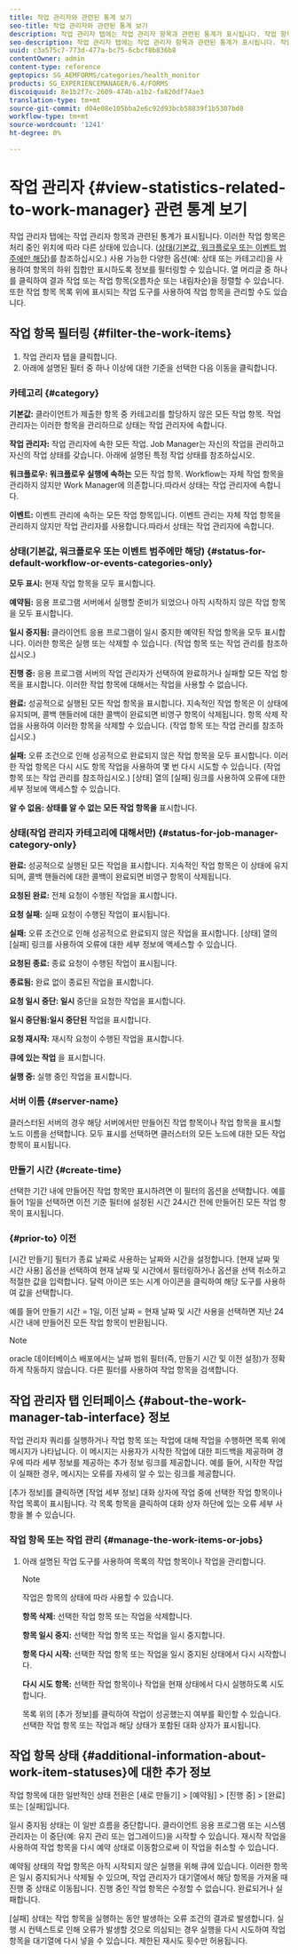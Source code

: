 ```yaml
---
title: 작업 관리자와 관련된 통계 보기
seo-title: 작업 관리자와 관련된 통계 보기
description: 작업 관리자 탭에는 작업 관리자 항목과 관련된 통계가 표시됩니다. 작업 항목을 보고 필터링할 수 있는 방법을 알아봅니다.
seo-description: 작업 관리자 탭에는 작업 관리자 항목과 관련된 통계가 표시됩니다. 작업 항목을 보고 필터링할 수 있는 방법을 알아봅니다.
uuid: c3a575c7-773d-477a-bc75-6cbcf8b836b8
contentOwner: admin
content-type: reference
geptopics: SG_AEMFORMS/categories/health_monitor
products: SG_EXPERIENCEMANAGER/6.4/FORMS
discoiquuid: 8e1b2f7c-2609-474b-a1b2-fa820df74ae3
translation-type: tm+mt
source-git-commit: d04e08e105bba2e6c92d93bcb58839f1b5307bd8
workflow-type: tm+mt
source-wordcount: '1241'
ht-degree: 0%

---
```



# 작업 관리자 {#view-statistics-related-to-work-manager} 관련 통계 보기

작업 관리자 탭에는 작업 관리자 항목과 관련된 통계가 표시됩니다. 이러한 작업 항목은 처리 중인 위치에 따라 다른 상태에 있습니다. ([상태(기본값, 워크플로우 또는 이벤트 범주에만 해당)](view-statistics-related-manager.md#status-for-default-workflow-or-events-categories-only)를 참조하십시오.) 사용 가능한 다양한 옵션(예: 상태 또는 카테고리)을 사용하여 항목의 하위 집합만 표시하도록 정보를 필터링할 수 있습니다. 열 머리글 중 하나를 클릭하여 결과 작업 또는 작업 항목(오름차순 또는 내림차순)을 정렬할 수 있습니다. 또한 작업 항목 목록 위에 표시되는 작업 도구를 사용하여 작업 항목을 관리할 수도 있습니다.

## 작업 항목 필터링 {#filter-the-work-items}

1. 작업 관리자 탭을 클릭합니다.
1. 아래에 설명된 필터 중 하나 이상에 대한 기준을 선택한 다음 이동을 클릭합니다.

### 카테고리 {#category}

**기본값:** 클라이언트가 제출한 항목 중 카테고리를 할당하지 않은 모든 작업 항목. 작업 관리자는 이러한 항목을 관리하므로 상태는 작업 관리자에 속합니다.

**작업 관리자:** 작업 관리자에 속한 모든 작업. Job Manager는 자신의 작업을 관리하고 자신의 작업 상태를 갖습니다. 아래에 설명된 특정 작업 상태를 참조하십시오.

**워크플로우: 워크플로우 실행에 속하는** 모든 작업 항목. Workflow는 자체 작업 항목을 관리하지 않지만 Work Manager에 의존합니다.따라서 상태는 작업 관리자에 속합니다.

**이벤트:** 이벤트 관리에 속하는 모든 작업 항목입니다. 이벤트 관리는 자체 작업 항목을 관리하지 않지만 작업 관리자를 사용합니다.따라서 상태는 작업 관리자에 속합니다.

### 상태(기본값, 워크플로우 또는 이벤트 범주에만 해당) {#status-for-default-workflow-or-events-categories-only}

**모두 표시:** 현재 작업 항목을 모두 표시합니다.

**예약됨:** 응용 프로그램 서버에서 실행할 준비가 되었으나 아직 시작하지 않은 작업 항목을 모두 표시합니다.

**일시 중지됨:** 클라이언트 응용 프로그램이 일시 중지한 예약된 작업 항목을 모두 표시합니다. 이러한 항목은 실행 또는 삭제할 수 있습니다. (작업 항목 또는 작업 관리를 참조하십시오.)

**진행 중:** 응용 프로그램 서버의 작업 관리자가 선택하여 완료하거나 실패할 모든 작업 항목을 표시합니다. 이러한 작업 항목에 대해서는 작업을 사용할 수 없습니다.

**완료:** 성공적으로 실행된 모든 작업 항목을 표시합니다. 지속적인 작업 항목은 이 상태에 유지되며, 콜백 핸들러에 대한 콜백이 완료되면 비영구 항목이 삭제됩니다. 항목 삭제 작업을 사용하여 이러한 항목을 삭제할 수 있습니다. (작업 항목 또는 작업 관리를 참조하십시오.)

**실패:** 오류 조건으로 인해 성공적으로 완료되지 않은 작업 항목을 모두 표시합니다. 이러한 작업 항목은 다시 시도 항목 작업을 사용하여 몇 번 다시 시도할 수 있습니다. (작업 항목 또는 작업 관리를 참조하십시오.) [상태] 열의 [실패] 링크를 사용하여 오류에 대한 세부 정보에 액세스할 수 있습니다.

**알 수 없음: 상태를 알 수 없는 모든 작업 항목을** 표시합니다.

### 상태(작업 관리자 카테고리에 대해서만) {#status-for-job-manager-category-only}

**완료:** 성공적으로 실행된 모든 작업을 표시합니다. 지속적인 작업 항목은 이 상태에 유지되며, 콜백 핸들러에 대한 콜백이 완료되면 비영구 항목이 삭제됩니다.

**요청된 완료:** 전체 요청이 수행된 작업을 표시합니다.

**요청 실패:** 실패 요청이 수행된 작업이 표시됩니다.

**실패:** 오류 조건으로 인해 성공적으로 완료되지 않은 작업을 표시합니다. [상태] 열의 [실패] 링크를 사용하여 오류에 대한 세부 정보에 액세스할 수 있습니다.

**요청된 종료:** 종료 요청이 수행된 작업이 표시됩니다.

**종료됨:** 완료 없이 종료된 작업을 표시합니다.

**요청 일시 중단: 일시** 중단을 요청한 작업을 표시합니다.

**일시 중단됨:일시 중단된** 작업을 표시합니다.

**요청 재시작:** 재시작 요청이 수행된 작업을 표시합니다.

**큐에 있는 작업** 을 표시합니다.

**실행 중:** 실행 중인 작업을 표시합니다.

### 서버 이름 {#server-name}

클러스터된 서버의 경우 해당 서버에서만 만들어진 작업 항목이나 작업 항목을 표시할 노드 이름을 선택합니다. 모두 표시를 선택하면 클러스터의 모든 노드에 대한 모든 작업 항목이 표시됩니다.

### 만들기 시간 {#create-time}

선택한 기간 내에 만들어진 작업 항목만 표시하려면 이 필터의 옵션을 선택합니다. 예를 들어 1일을 선택하면 이전 기준 필터에 설정된 시간 24시간 전에 만들어진 모든 작업 항목이 표시됩니다.

### {#prior-to} 이전

[시간 만들기] 필터가 종료 날짜로 사용하는 날짜와 시간을 설정합니다. [현재 날짜 및 시간 사용] 옵션을 선택하여 현재 날짜 및 시간에서 필터링하거나 옵션을 선택 취소하고 적절한 값을 입력합니다. 달력 아이콘 또는 시계 아이콘을 클릭하여 해당 도구를 사용하여 값을 선택합니다.

예를 들어 만들기 시간 = 1일, 이전 날짜 = 현재 날짜 및 시간 사용을 선택하면 지난 24시간 내에 만들어진 모든 작업 항목이 반환됩니다.

>[!NOTE]
>
>oracle 데이터베이스 배포에서는 날짜 범위 필터(즉, 만들기 시간 및 이전 설정)가 정확하게 작동하지 않습니다. 다른 필터를 사용하여 작업 항목을 검색합니다.

## 작업 관리자 탭 인터페이스 {#about-the-work-manager-tab-interface} 정보

작업 관리자 쿼리를 실행하거나 작업 항목 또는 작업에 대해 작업을 수행하면 목록 위에 메시지가 나타납니다. 이 메시지는 사용자가 시작한 작업에 대한 피드백을 제공하며 경우에 따라 세부 정보를 제공하는 추가 정보 링크를 제공합니다. 예를 들어, 시작한 작업이 실패한 경우, 메시지는 오류를 자세히 알 수 있는 링크를 제공합니다.

[추가 정보]를 클릭하면 [작업 세부 정보] 대화 상자에 작업 중에 선택한 작업 항목이나 작업 목록이 표시됩니다. 각 목록 항목을 클릭하여 대화 상자 하단에 있는 오류 세부 사항을 볼 수 있습니다.

### 작업 항목 또는 작업 관리 {#manage-the-work-items-or-jobs}

1. 아래 설명된 작업 도구를 사용하여 목록의 작업 항목이나 작업을 관리합니다.

   >[!NOTE]
   >
   >작업은 항목의 상태에 따라 사용할 수 있습니다.

   **항목 삭제:** 선택한 작업 항목 또는 작업을 삭제합니다.

   **항목 일시 중지:** 선택한 작업 항목 또는 작업을 일시 중지합니다.

   **항목 다시 시작:** 선택한 작업 항목 또는 작업을 일시 중지된 상태에서 다시 시작합니다.

   **다시 시도 항목:** 선택한 작업 항목이나 작업을 현재 상태에서 다시 실행하도록 시도합니다.

   목록 위의 [추가 정보]를 클릭하여 작업이 성공했는지 여부를 확인할 수 있습니다. 선택한 작업 항목 또는 작업과 해당 상태가 포함된 대화 상자가 표시됩니다.

## 작업 항목 상태 {#additional-information-about-work-item-statuses}에 대한 추가 정보

작업 항목에 대한 일반적인 상태 전환은 [새로 만들기] > [예약됨] > [진행 중] > [완료] 또는 [실패]입니다.

일시 중지됨 상태는 이 일반 흐름을 중단합니다. 클라이언트 응용 프로그램 또는 시스템 관리자는 이 중단(예: 유지 관리 또는 업그레이드)을 시작할 수 있습니다. 재시작 작업을 사용하여 작업 항목을 다시 예약 상태로 이동함으로써 이 작업을 취소할 수 있습니다.

예약됨 상태의 작업 항목은 아직 시작되지 않은 실행을 위해 큐에 있습니다. 이러한 항목은 일시 중지되거나 삭제될 수 있으며, 작업 관리자가 대기열에서 해당 항목을 가져올 때 진행 중 상태로 이동됩니다. 진행 중인 작업 항목은 수정할 수 없습니다. 완료되거나 실패합니다.

[실패] 상태는 작업 항목을 실행하는 동안 발생하는 오류 조건의 결과로 발생합니다. 실행 시 컨텍스트로 인해 오류가 발생할 것으로 의심되는 경우 실행을 다시 시도하여 작업 항목을 대기열에 다시 넣을 수 있습니다. 제한된 재시도 횟수만 허용됩니다.
